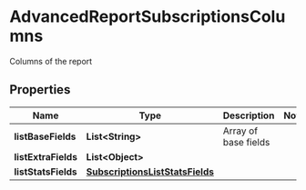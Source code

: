 

# AdvancedReportSubscriptionsColumns

Columns of the report
## Properties

Name | Type | Description | Notes
------------ | ------------- | ------------- | -------------
**listBaseFields** | **List&lt;String&gt;** | Array of base fields | 
**listExtraFields** | **List&lt;Object&gt;** |  | 
**listStatsFields** | [**SubscriptionsListStatsFields**](SubscriptionsListStatsFields.md) |  | 




